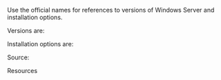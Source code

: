 Use the official names for references to versions of Windows Server and installation options. 

Versions are:

Installation options are:

Source: 

Resources 